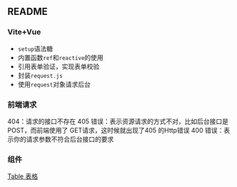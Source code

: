 ## README

### Vite+Vue

+ `setup`语法糖
+ 内置函数`ref`和`reactive`的使用
+ 引用表单验证，实现表单校验
+ 封装`request.js`
+ 使用`request`对象请求后台

### 前端请求
404：请求的接口不存在
405 错误：表示资源请求的方式不对，比如后台接口是POST，而前端使用了 GET请求，这时候就出现了405 的Http错误
400 错误：表示你的请求参数不符合后台接口的要求

### 组件

[Table 表格](https://element-plus.gitee.io/zh-CN/component/table.html)